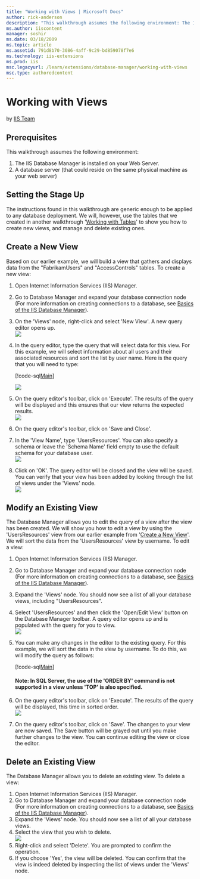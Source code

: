 ```yaml
---
title: "Working with Views | Microsoft Docs"
author: rick-anderson
description: "This walkthrough assumes the following environment: The IIS Database Manager is installed on your Web Server. A database server (that could reside on the sam..."
ms.author: iiscontent
manager: soshir
ms.date: 03/18/2009
ms.topic: article
ms.assetid: 791d8b70-3086-4aff-9c29-bd859078f7e6
ms.technology: iis-extensions
ms.prod: iis
msc.legacyurl: /learn/extensions/database-manager/working-with-views
msc.type: authoredcontent
---
```

Working with Views
====================
by [IIS Team](https://twitter.com/inetsrv)

## Prerequisites

This walkthrough assumes the following environment:

1. The IIS Database Manager is installed on your Web Server.
2. A database server (that could reside on the same physical machine as your web server)

## Setting the Stage Up

The instructions found in this walkthrough are generic enough to be applied to any database deployment. We will, however, use the tables that we created in another walkthrough '[Working with Tables](https://go.microsoft.com/fwlink/?LinkId=145669)' to show you how to create new views, and manage and delete existing ones.

<a id="NewView"></a>

## Create a New View

Based on our earlier example, we will build a view that gathers and displays data from the "FabrikamUsers" and "AccessControls" tables. To create a new view:

1. Open Internet Information Services (IIS) Manager.
2. Go to Database Manager and expand your database connection node (For more information on creating connections to a database, see [Basics of the IIS Database Manager](https://go.microsoft.com/fwlink/?LinkId=145667)).
3. On the 'Views' node, right-click and select 'New View'. A new query editor opens up.   
    [![](working-with-views/_static/image3.png)](working-with-views/_static/image1.png)
4. In the query editor, type the query that will select data for this view. For this example, we will select information about all users and their associated resources and sort the list by user name. Here is the query that you will need to type:   

    [!code-sql[Main](working-with-views/samples/sample1.sql)]
  
    [![](working-with-views/_static/image7.png)](working-with-views/_static/image5.png)
5. On the query editor's toolbar, click on 'Execute'. The results of the query will be displayed and this ensures that our view returns the expected results.   
    [![](working-with-views/_static/image11.png)](working-with-views/_static/image9.png)
6. On the query editor's toolbar, click on 'Save and Close'.
7. In the 'View Name', type 'UsersResources'. You can also specify a schema or leave the 'Schema Name' field empty to use the default schema for your database user.   
    [![](working-with-views/_static/image15.png)](working-with-views/_static/image13.png)
8. Click on 'OK'. The query editor will be closed and the view will be saved. You can verify that your view has been added by looking through the list of views under the 'Views' node.   
    [![](working-with-views/_static/image19.png)](working-with-views/_static/image17.png)

## Modify an Existing View

The Database Manager allows you to edit the query of a view after the view has been created. We will show you how to edit a view by using the 'UsersResources' view from our earlier example from '[Create a New View](#NewView)'. We will sort the data from the 'UsersResources' view by username. To edit a view:

1. Open Internet Information Services (IIS) Manager.
2. Go to Database Manager and expand your database connection node (For more information on creating connections to a database, see [Basics of the IIS Database Manager](https://go.microsoft.com/fwlink/?LinkId=145667)).
3. Expand the 'Views' node. You should now see a list of all your database views, including "UsersResources".
4. Select 'UsersResources' and then click the 'Open/Edit View' button on the Database Manager toolbar. A query editor opens up and is populated with the query for you to view.  
    [![](working-with-views/_static/image23.png)](working-with-views/_static/image21.png)
5. You can make any changes in the editor to the existing query. For this example, we will sort the data in the view by username. To do this, we will modify the query as follows:   

    [!code-sql[Main](working-with-views/samples/sample2.sql)]

    #### Note: In SQL Server, the use of the 'ORDER BY' command is not supported in a view unless 'TOP' is also specified.
6. On the query editor's toolbar, click on 'Execute'. The results of the query will be displayed, this time in sorted order.  
    [![](working-with-views/_static/image27.png)](working-with-views/_static/image25.png)
7. On the query editor's toolbar, click on 'Save'. The changes to your view are now saved. The Save button will be grayed out until you make further changes to the view. You can continue editing the view or close the editor.

## Delete an Existing View

The Database Manager allows you to delete an existing view. To delete a view:

1. Open Internet Information Services (IIS) Manager.
2. Go to Database Manager and expand your database connection node (For more information on creating connections to a database, see [Basics of the IIS Database Manager](https://go.microsoft.com/fwlink/?LinkId=145667)).
3. Expand the 'Views' node. You should now see a list of all your database views.
4. Select the view that you wish to delete.  
    [![](working-with-views/_static/image31.png)](working-with-views/_static/image29.png)
5. Right-click and select 'Delete'. You are prompted to confirm the operation.
6. If you choose 'Yes', the view will be deleted. You can confirm that the view is indeed deleted by inspecting the list of views under the 'Views' node.